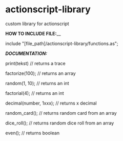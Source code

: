 # actionscript-library
custom library for actionscript

**HOW TO INCLUDE FILE:**__

include "[file_path]/actionscript-library/functions.as";


**_DOCUMENTATION:_**

print(tekst) // returns a trace

factorize(100); // returns an array

random(1, 10); // returns an int

factorial(4); // returns an int

decimal(number, 1xxx); // returns x decimal

random_card(); // returns random card from an array

dice_roll(); // returns random dice roll from an array

even(); // returns boolean
